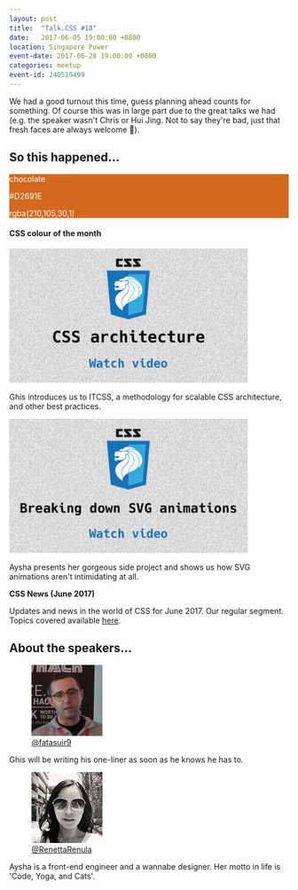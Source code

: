 ```yaml
---
layout: post
title:  "Talk.CSS #18"
date:   2017-06-05 19:00:00 +0800
location: Singapore Power
event-date: 2017-06-28 19:00:00 +0800
categories: meetup
event-id: 240519499
---
```

We had a good turnout this time, guess planning ahead counts for something. Of course this was in large part due to the great talks we had (e.g. the speaker wasn't Chris or Hui Jing. Not to say they're bad, just that fresh faces are always welcome <span class="o-emoji" role="img" tabindex="0" aria-label="hugging face">&#x1F917;</span>).

## So this happened...

<div class="c-colour">
  <div class="c-swatch" style="background-color:#D2691E;color:#fff;">
    <div class="c-swatch__txt">
      <p>chocolate</p>
      <p>#D2691E</p>
      <p>rgba(210,105,30,1)</p>
    </div>
  </div>
<h4>CSS colour of the month</h4>
</div>

<div class="c-videos">
  <div class="c-video">
    <a class="c-video__link" href="https://youtu.be/9yFWxqbJp1o">
      <img class="c-video__img" src="/img/talk-18/s1801.jpg" srcset="/img/talk-18/s1801@2x.jpg 2x" alt="Link to talk on CSS architecture"/>
    </a>
    <p class="c-video__desc">Ghis introduces us to ITCSS, a methodology for scalable CSS architecture, and other best practices.</p>
  </div>

  <div class="c-video">
    <a class="c-video__link" href="https://youtu.be/U2_rwWG9RuI">
      <img class="c-video__img" src="/img/talk-18/s1802.jpg" srcset="/img/talk-18/s1802@2x.jpg 2x" alt="Link to talk on Breaking down SVG animations"/>
    </a>
    <p class="c-video__desc">Aysha presents her gorgeous side project and shows us how SVG animations aren't intimidating at all.</p>
  </div>

  <div class="u-clear">
    <strong>CSS News (June 2017)</strong><br>
    <p>Updates and news in the world of CSS for June 2017. Our regular segment. Topics covered available <a href="https://github.com/SingaporeCSS/slides/blob/gh-pages/notes/talk-18.md">here</a>.</p>
  </div>
</div>

## About the speakers...

<div class="l-speakers c-speakers u-align-start">
  <div class="l-speaker c-speaker">
    <figure>
      <img class="c-speaker__img" src="/img/talk-18/ghis.jpg" srcset="/img/talk-18/ghis@2x.jpg 2x" alt="Ghis Bakour"/>
      <figcaption><a class="c-speaker__link" href="https://twitter.com/fatasuir9">@fatasuir9</a></figcaption>
    </figure>
    <p class="c-speaker__intro">Ghis will be writing his one-liner as soon as he knows he has to.</p>
  </div>

  <div class="l-speaker c-speaker">
    <figure>
      <img class="c-speaker__img" src="/img/talk-4/ren.jpg" srcset="/img/talk-4/ren@2x.jpg 2x" alt="Ren Aysha"/>
      <figcaption><a class="c-speaker__link" href="https://twitter.com/RenettaRenula">@RenettaRenula</a></figcaption>
    </figure>
    <p class="c-speaker__intro">Aysha is a front-end engineer and a wannabe designer. Her motto in life is 'Code, Yoga, and Cats'.</p>
  </div>
</div>
